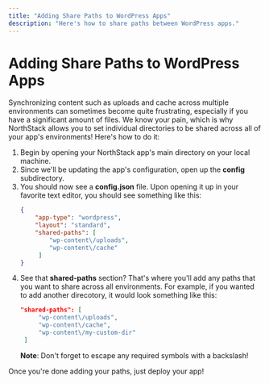 ```yaml
---
title: "Adding Share Paths to WordPress Apps"
description: "Here's how to share paths between WordPress apps."
---
```


# Adding Share Paths to WordPress Apps

Synchronizing content such as uploads and cache across multiple environments can sometimes become quite frustrating, especially if you have a significant amount of files. We know your pain, which is why NorthStack allows you to set individual directories to be shared across all of your app's environments! Here's how to do it:

1. Begin by opening your NorthStack app's main directory on your local machine.
2. Since we'll be updating the app's configuration, open up the **config** subdirectory.
3. You should now see a **config.json** file. Upon opening it up in your favorite text editor, you should see something like this:
   ```json
   {
       "app-type": "wordpress",
       "layout": "standard",
       "shared-paths": [
           "wp-content\/uploads",
           "wp-content\/cache"
        ]
   }
   ```
4. See that **shared-paths** section? That's where you'll add any paths that you want to share across all environments. For example, if you wanted to add another direcotory, it would look something like this:
   ```json
   "shared-paths": [
        "wp-content\/uploads",
        "wp-content\/cache",
        "wp-content\/my-custom-dir"
    ]
   ```
   **Note**: Don't forget to escape any required symbols with a backslash!

Once you're done adding your paths, just deploy your app!